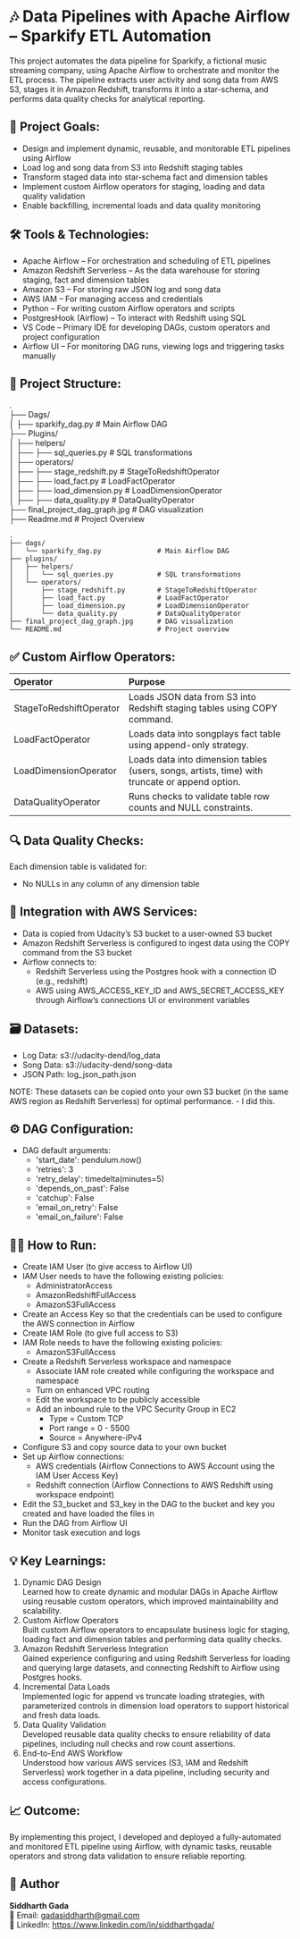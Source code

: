 # 🎶 Data Pipelines with Apache Airflow – Sparkify ETL Automation
This project automates the data pipeline for Sparkify, a fictional music streaming company, using Apache Airflow to orchestrate and monitor the ETL process. The pipeline extracts user activity and song data from AWS S3, stages it in Amazon Redshift, transforms it into a star-schema, and performs data quality checks for analytical reporting.

## 🚀 Project Goals:<br>
- Design and implement dynamic, reusable, and monitorable ETL pipelines using Airflow
- Load log and song data from S3 into Redshift staging tables
- Transform staged data into star-schema fact and dimension tables
- Implement custom Airflow operators for staging, loading and data quality validation
- Enable backfilling, incremental loads and data quality monitoring

## 🛠️ Tools & Technologies: <br>
- Apache Airflow – For orchestration and scheduling of ETL pipelines
- Amazon Redshift Serverless – As the data warehouse for storing staging, fact and dimension tables
- Amazon S3 – For storing raw JSON log and song data
- AWS IAM – For managing access and credentials
- Python – For writing custom Airflow operators and scripts
- PostgresHook (Airflow) – To interact with Redshift using SQL
- VS Code – Primary IDE for developing DAGs, custom operators and project configuration
- Airflow UI – For monitoring DAG runs, viewing logs and triggering tasks manually

## 📁 Project Structure:<br>
. <br>
├── Dags/ <br>
│ ├── sparkify_dag.py              # Main Airflow DAG <br>
├── Plugins/<br>
│ ├── helpers/<br>
│ ├── ├── sql_queries.py           # SQL transformations <br>
│ ├── operators/<br>
│ ├── ├── stage_redshift.py        # StageToRedshiftOperator <br>
│ ├── ├── load_fact.py             # LoadFactOperator <br>
│ ├── ├── load_dimension.py        # LoadDimensionOperator <br>
│ ├── ├── data_quality.py          # DataQualityOperator <br>
├── final_project_dag_graph.jpg    # DAG visualization <br>
├── Readme.md                      # Project Overview

```text
.
├── dags/
│   └── sparkify_dag.py              # Main Airflow DAG
├── plugins/
│   ├── helpers/
│   │   └── sql_queries.py           # SQL transformations
│   └── operators/
│       ├── stage_redshift.py        # StageToRedshiftOperator
│       ├── load_fact.py             # LoadFactOperator
│       ├── load_dimension.py        # LoadDimensionOperator
│       └── data_quality.py          # DataQualityOperator
├── final_project_dag_graph.jpg      # DAG visualization
└── README.md                        # Project overview
```

## ✅ Custom Airflow Operators: <br>
|Operator	| Purpose|
|:---|:---|
| StageToRedshiftOperator	| Loads JSON data from S3 into Redshift staging tables using COPY command. |
| LoadFactOperator	| Loads data into songplays fact table using append-only strategy. |
| LoadDimensionOperator |	Loads data into dimension tables (users, songs, artists, time) with truncate or append option. |
| DataQualityOperator	| Runs checks to validate table row counts and NULL constraints. |

## 🔍 Data Quality Checks: <br>
Each dimension table is validated for:
- No NULLs in any column of any dimension table

## 🔄 Integration with AWS Services: <br>
- Data is copied from Udacity’s S3 bucket to a user-owned S3 bucket
- Amazon Redshift Serverless is configured to ingest data using the COPY command from the S3 bucket
- Airflow connects to:
  - Redshift Serverless using the Postgres hook with a connection ID (e.g., redshift)
  - AWS using AWS_ACCESS_KEY_ID and AWS_SECRET_ACCESS_KEY through Airflow’s connections UI or environment variables

## 🗃️ Datasets: <br>
- Log Data: s3://udacity-dend/log_data
- Song Data: s3://udacity-dend/song-data
- JSON Path: log_json_path.json

NOTE: These datasets can be copied onto your own S3 bucket (in the same AWS region as Redshift Serverless) for optimal performance. - I did this.

## ⚙️ DAG Configuration: <br>
- DAG default arguments:
  - 'start_date': pendulum.now()
  - 'retries': 3
  - 'retry_delay': timedelta(minutes=5)
  - 'depends_on_past': False
  - 'catchup': False
  - 'email_on_retry': False
  - 'email_on_failure': False

## 🧑‍💻 How to Run:
- Create IAM User (to give access to Airflow UI)
- IAM User needs to have the following existing policies:
  - AdministratorAccess
  - AmazonRedshiftFullAccess
  - AmazonS3FullAccess
- Create an Access Key so that the credentials can be used to configure the AWS connection in Airflow
- Create IAM Role (to give full access to S3)
- IAM Role needs to have the following existing policies:
  - AmazonS3FullAccess
- Create a Redshift Serverless workspace and namespace
  - Associate IAM role created while configuring the workspace and namespace
  - Turn on enhanced VPC routing
  - Edit the workspace to be publicly accessible
  - Add an inbound rule to the VPC Security Group in EC2
    - Type = Custom TCP
    - Port range = 0 - 5500
    - Source = Anywhere-iPv4
- Configure S3 and copy source data to your own bucket
- Set up Airflow connections:
  - AWS credentials (Airflow Connections to AWS Account using the IAM User Access Key)
  - Redshift connection (Airflow Connections to AWS Redshift using workspace endpoint)
- Edit the S3_bucket and S3_key in the DAG to the bucket and key you created and have loaded the files in
- Run the DAG from Airflow UI
- Monitor task execution and logs

## 💡 Key Learnings: <br>
1. Dynamic DAG Design <br>
Learned how to create dynamic and modular DAGs in Apache Airflow using reusable custom operators, which improved maintainability and scalability.
2. Custom Airflow Operators<br>
Built custom Airflow operators to encapsulate business logic for staging, loading fact and dimension tables and performing data quality checks.
3. Amazon Redshift Serverless Integration<br>
Gained experience configuring and using Redshift Serverless for loading and querying large datasets, and connecting Redshift to Airflow using Postgres hooks.
4. Incremental Data Loads<br>
Implemented logic for append vs truncate loading strategies, with parameterized controls in dimension load operators to support historical and fresh data loads.
5. Data Quality Validation<br>
Developed reusable data quality checks to ensure reliability of data pipelines, including null checks and row count assertions.
6. End-to-End AWS Workflow<br>
Understood how various AWS services (S3, IAM and Redshift Serverless) work together in a data pipeline, including security and access configurations.

## 📈 Outcome: <br>
By implementing this project, I developed and deployed a fully-automated and monitored ETL pipeline using Airflow, with dynamic tasks, reusable operators and strong data validation to ensure reliable reporting.

## 👤 Author

**Siddharth Gada**  
📧 Email: gadasiddharth@gmail.com <br>
🔗 LinkedIn: https://www.linkedin.com/in/siddharthgada/
